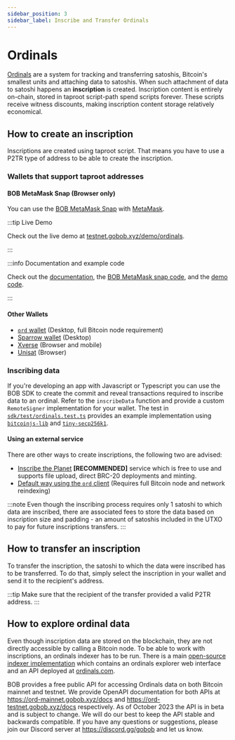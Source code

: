 ```yaml
---
sidebar_position: 3
sidebar_label: Inscribe and Transfer Ordinals
---
```


# Ordinals

[Ordinals](https://docs.ordinals.com/) are a system for tracking and transferring satoshis, Bitcoin's smallest units and attaching data to satoshis. When such attachment of data to satoshi happens an __inscription__ is created. Inscription content is entirely on-chain, stored in taproot script-path spend scripts forever. These scripts receive witness discounts, making inscription content storage relatively economical.

## How to create an inscription
Inscriptions are created using taproot script. That means you have to use a P2TR type of address to be able to create the inscription. 

### Wallets that support taproot addresses

#### BOB MetaMask Snap (Browser only)

You can use the [BOB MetaMask Snap](https://github.com/bob-collective/btcsnap) with [MetaMask](https://metamask.io/).

:::tip Live Demo

Check out the live demo at [testnet.gobob.xyz/demo/ordinals](https://testnet.gobob.xyz/demo/ordinals).

:::

:::info Documentation and example code

Check out the [documentation](../examples/metamask-ordinals/), the [BOB MetaMask snap code](https://github.com/bob-collective/btcsnap), and the [demo code](https://github.com/bob-collective/demo-brc20-metamask).

:::

#### Other Wallets
- [`ord` wallet](https://docs.ordinals.com/guides/inscriptions.html) (Desktop, full Bitcoin node requirement)
- [Sparrow wallet](https://sparrowwallet.com/) (Desktop)
- [Xverse](https://www.xverse.app/download) (Browser and mobile)
- [Unisat](https://unisat.io/download) (Browser)

### Inscribing data
If you're developing an app with Javascript or Typescript you can use the BOB SDK to create the commit and reveal transactions required to inscribe data to an ordinal. Refer to the `inscribeData` function and provide a custom `RemoteSigner` implementation for your wallet. The test in [`sdk/test/ordinals.test.ts`](https://github.com/bob-collective/bob/blob/master/sdk/test/ordinals.test.ts) provides an example implementation using [`bitcoinjs-lib`](https://github.com/bitcoinjs/bitcoinjs-lib) and [`tiny-secp256k1`](https://github.com/bitcoinjs/tiny-secp256k1).

#### Using an external service
There are other ways to create inscriptions, the following two are advised:
- [Inscribe the Planet](https://inscribetheplanet.com/) __[RECOMMENDED]__ service which is free to use and supports file upload, direct BRC-20 deployments and minting.
- [Default way using the `ord` client](https://docs.ordinals.com/guides/inscriptions.html) (Requires full Bitcoin node and network reindexing)

:::note
Even though the inscribing process requires only 1 satoshi to which data are inscribed, there are associated fees to store the data based on inscription size and padding - an amount of satoshis included in the UTXO to pay for future inscriptions transfers.
:::

## How to transfer an inscription
To transfer the inscription, the satoshi to which the data were inscribed has to be transferred. To do that, simply select the inscription in your wallet and send it to the recipient's address.

:::tip
Make sure that the recipient of the transfer provided a valid P2TR address.
:::

## How to explore ordinal data
Even though inscription data are stored on the blockchain, they are not directly accessible by calling a Bitcoin node. To be able to work with inscriptions, an ordinals indexer has to be run. There is a main [open-source indexer implementation](https://github.com/casey/ord) which contains an ordinals explorer web interface and an API deployed at [ordinals.com](https://ordinals.com/).

BOB provides a free public API for accessing Ordinals data on both Bitcoin mainnet and testnet. We provide OpenAPI documentation for both APIs at https://ord-mainnet.gobob.xyz/docs and https://ord-testnet.gobob.xyz/docs respectively.
As of October 2023 the API is in beta and is subject to change. We will do our best to keep the API stable and backwards compatible. If you have any questions or suggestions, please join our Discord server at https://discord.gg/gobob and let us know.
